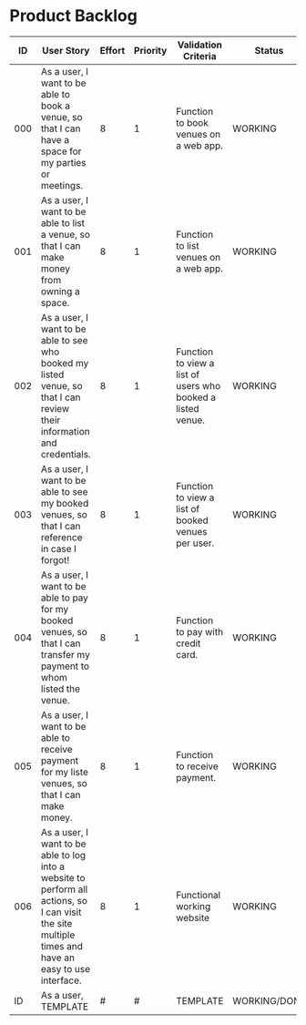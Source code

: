 # Product Backlog

| ID | User Story | Effort | Priority | Validation Criteria | Status |
|----|------------|--------|----------|---------------------|--------|
| 000 | As a user, I want to be able to book a venue, so that I can have a space for my parties or meetings. | 8 | 1 | Function to book venues on a web app. | WORKING |
| 001 | As a user, I want to be able to list a venue, so that I can make money from owning a space. | 8 | 1 | Function to list venues on a web app. | WORKING |
| 002 | As a user, I want to be able to see who booked my listed venue, so that I can review their information and credentials. | 8 | 1 | Function to view a list of users who booked a listed venue. | WORKING |
| 003 | As a user, I want to be able to see my booked venues, so that I can reference in case I forgot! | 8 | 1 | Function to view a list of booked venues per user. | WORKING |
| 004 | As a user, I want to be able to pay for my booked venues, so that I can transfer my payment to whom listed the venue. | 8 | 1 | Function to pay with credit card. | WORKING |
| 005 | As a user, I want to be able to receive payment for my liste venues, so that I can make money. | 8 | 1 | Function to receive payment. | WORKING |
| 006 | As a user, I want to be able to log into a website to perform all actions, so I can visit the site multiple times and have an easy to use interface. | 8 | 1 | Functional working website | WORKING |
| ID | As a user, TEMPLATE | # | # | TEMPLATE | WORKING/DONE |

